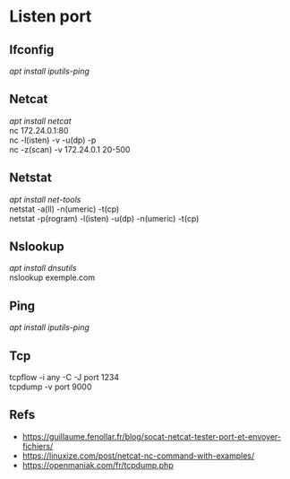 # Listen port

## Ifconfig
_apt install iputils-ping_  

## Netcat
_apt install netcat_  
nc 172.24.0.1:80  
nc -l(isten) -v -u(dp) -p <port>    
nc -z(scan) -v 172.24.0.1 20-500
  
## Netstat
_apt install net-tools_  
netstat -a(ll) -n(umeric) -t(cp)    
netstat -p(rogram) -l(isten) -u(dp) -n(umeric) -t(cp)  
  
## Nslookup
_apt install dnsutils_  
 nslookup exemple.com  
  
## Ping
_apt install iputils-ping_    

## Tcp
tcpflow -i any -C -J port 1234  
tcpdump -v port 9000

Refs
----
* https://guillaume.fenollar.fr/blog/socat-netcat-tester-port-et-envoyer-fichiers/
* https://linuxize.com/post/netcat-nc-command-with-examples/
* https://openmaniak.com/fr/tcpdump.php
